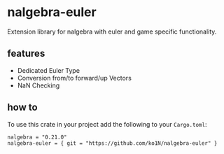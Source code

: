 # nalgebra-euler
Extension library for nalgebra with euler and game specific functionality.

## features
- Dedicated Euler Type
- Conversion from/to forward/up Vectors
- NaN Checking

## how to
To use this crate in your project add the following to your `Cargo.toml`:
```
nalgebra = "0.21.0"
nalgebra-euler = { git = "https://github.com/ko1N/nalgebra-euler" }
```